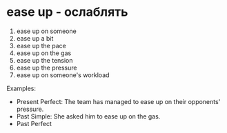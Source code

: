 # ease up - ослаблять

1. ease up on someone
2. ease up a bit
3. ease up the pace
4. ease up on the gas
5. ease up the tension
6. ease up the pressure
7. ease up on someone's workload

Examples:

- Present Perfect: The team has managed to ease up on their opponents' pressure.
- Past Simple: She asked him to ease up on the gas.
- Past Perfect

